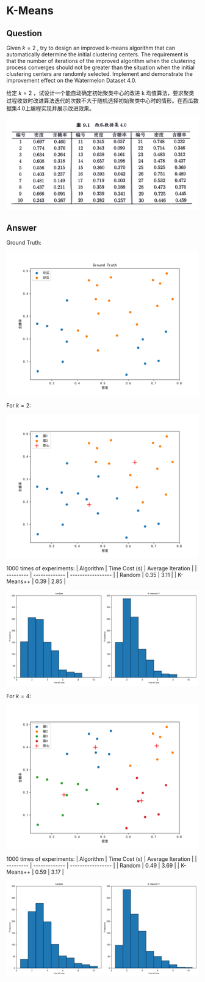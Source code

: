 # K-Means
## Question
Given $k=2$ , try to design an improved k-means algorithm that can automatically determine the initial clustering centers. The requirement is that the number of iterations of the improved algorithm when the clustering process converges should not be greater than the situation when the initial clustering centers are randomly selected. Implement and demonstrate the improvement effect on the Watermelon Dataset 4.0.

给定 $k=2$ ，试设计一个能自动确定初始聚类中心的改进 k 均值算法，要求聚类过程收敛时改进算法迭代的次数不大于随机选择初始聚类中心时的情形。在西瓜数据集4.0上编程实现并展示改进效果。

![](./data.jpg)

## Answer
Ground Truth:

![](./ground_truth.svg)

For $k=2$:

![](./cluster_2.svg)

1000 times of experiments:
| Algorithm | Time Cost (s) | Average Iteration |
| --------- | ------------- | ----------------- |
| Random    | 0.35          | 3.11              |
| K-Means++ | 0.39          | 2.85              |

![](./histogram_2.svg)

For $k=4$:

![](./cluster_4.svg)

1000 times of experiments:
| Algorithm | Time Cost (s) | Average Iteration |
| --------- | ------------- | ----------------- |
| Random    | 0.49          | 3.69              |
| K-Means++ | 0.59          | 3.17              |

![](./histogram_4.svg)